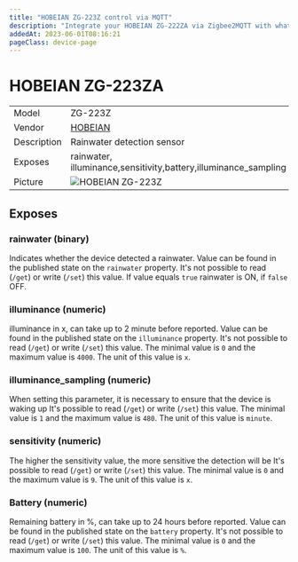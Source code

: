 ```yaml
---
title: "HOBEIAN ZG-223Z control via MQTT"
description: "Integrate your HOBEIAN ZG-222ZA via Zigbee2MQTT with whatever smart home infrastructure you are using without the vendor's bridge or gateway."
addedAt: 2023-06-01T08:16:21
pageClass: device-page
---
```


<!-- !!!! -->
<!-- ATTENTION: This file is auto-generated through docgen! -->
<!-- You can only edit the "Notes"-Section between the two comment lines "Notes BEGIN" and "Notes END". -->
<!-- Do not use h1 or h2 heading within "## Notes"-Section. -->
<!-- !!!! -->

# HOBEIAN ZG-223ZA

|     |     |
|-----|-----|
| Model | ZG-223Z  |
| Vendor  | [HOBEIAN](/supported-devices/#v=HOBEIAN)  |
| Description | Rainwater detection sensor |
| Exposes | rainwater, illuminance,sensitivity,battery,illuminance_sampling |
| Picture | ![HOBEIAN ZG-223Z](https://www.zigbee2mqtt.io/images/devices/ZG-223Z.png) |


<!-- Notes BEGIN: You can edit here. Add "## Notes" headline if not already present. -->


<!-- Notes END: Do not edit below this line -->




## Exposes

### rainwater (binary)
Indicates whether the device detected a rainwater.
Value can be found in the published state on the `rainwater` property.
It's not possible to read (`/get`) or write (`/set`) this value.
If value equals `true` rainwater is ON, if `false` OFF.

### illuminance (numeric)
illuminance in x, can take up to 2 minute before reported.
Value can be found in the published state on the `illuminance` property.
It's not possible to read (`/get`) or write (`/set`) this value.
The minimal value is `0` and the maximum value is `4000`.
The unit of this value is `x`.

### illuminance_sampling (numeric)
When setting this parameter, it is necessary to ensure that the device is waking up
It's possible to read (`/get`) or write (`/set`) this value.
The minimal value is `1` and the maximum value is `480`.
The unit of this value is `minute`.

### sensitivity (numeric)
The higher the sensitivity value, the more sensitive the detection will be
It's possible to read (`/get`) or write (`/set`) this value.
The minimal value is `0` and the maximum value is `9`.
The unit of this value is `x`.


### Battery (numeric)
Remaining battery in %, can take up to 24 hours before reported.
Value can be found in the published state on the `battery` property.
It's not possible to read (`/get`) or write (`/set`) this value.
The minimal value is `0` and the maximum value is `100`.
The unit of this value is `%`.



